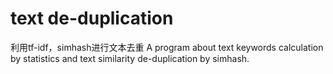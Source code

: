 # text de-duplication
利用tf-idf，simhash进行文本去重
A program about text keywords calculation by statistics and text similarity de-duplication by simhash.



   	























